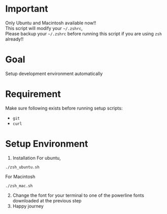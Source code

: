 # Important
Only Ubuntu and Macintosh available now!!   
This script will modify your ``~/.zshrc``,  
Please backup your ``~/.zshrc`` before running this script if you are using ``zsh`` already!!  

# Goal
Setup development environment automatically

# Requirement
Make sure following exists before running setup scripts:
* ``git``
* ``curl``

# Setup Environment
1. Installation
For ubuntu,
```
./zsh_ubuntu.sh
```
For Macintosh
```
./zsh_mac.sh
```

2. Change the font for your terminal to one of the powerline fonts downloaded at the previous step
3. Happy journey
